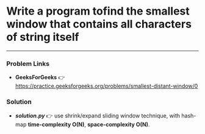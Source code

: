 # Write a program tofind the smallest window that contains all characters of string itself

---

### Problem Links
- **__GeeksForGeeks__** :point_right: https://practice.geeksforgeeks.org/problems/smallest-distant-window/0

### Solution
- **_solution.py_** :point_right: use shrink/expand sliding window technique, with hash-map **time-complexity O(N)**, **space-complexity O(N)**.
